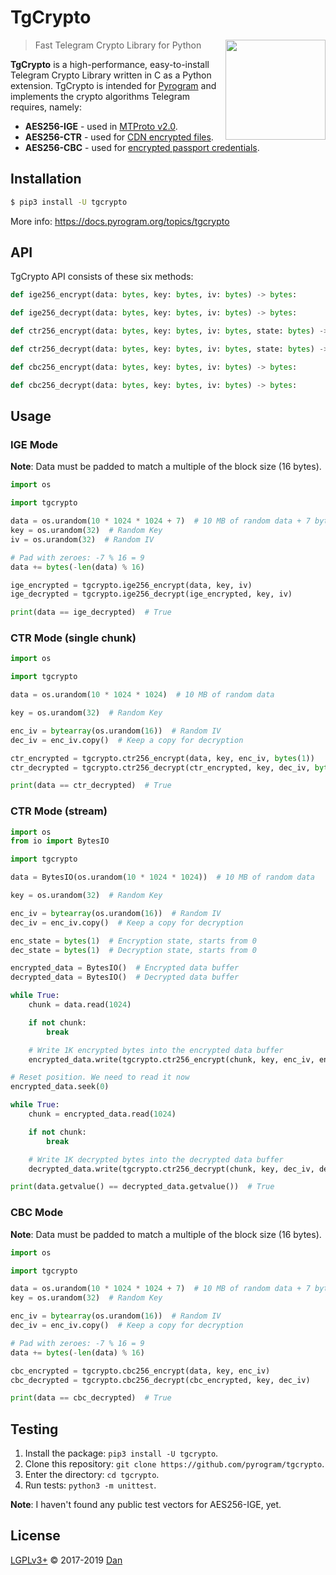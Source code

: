 # TgCrypto

<img src="https://i.imgur.com/JyxrStE.png" width="160" align="right">

> Fast Telegram Crypto Library for Python

**TgCrypto** is a high-performance, easy-to-install Telegram Crypto Library written in C as a Python extension.
TgCrypto is intended for [Pyrogram](//github.com/pyrogram/pyrogram) and implements the crypto algorithms Telegram
requires, namely:

- **AES256-IGE** - used in [MTProto v2.0](https://core.telegram.org/mtproto).
- **AES256-CTR** - used for [CDN encrypted files](https://core.telegram.org/cdn).
- **AES256-CBC** - used for [encrypted passport credentials](https://core.telegram.org/passport).

## Installation

``` bash
$ pip3 install -U tgcrypto
```

More info: https://docs.pyrogram.org/topics/tgcrypto

## API

TgCrypto API consists of these six methods:

```python
def ige256_encrypt(data: bytes, key: bytes, iv: bytes) -> bytes:

def ige256_decrypt(data: bytes, key: bytes, iv: bytes) -> bytes:

def ctr256_encrypt(data: bytes, key: bytes, iv: bytes, state: bytes) -> bytes:

def ctr256_decrypt(data: bytes, key: bytes, iv: bytes, state: bytes) -> bytes:

def cbc256_encrypt(data: bytes, key: bytes, iv: bytes) -> bytes:

def cbc256_decrypt(data: bytes, key: bytes, iv: bytes) -> bytes:
```

## Usage

### IGE Mode

**Note**: Data must be padded to match a multiple of the block size (16 bytes).

``` python
import os

import tgcrypto

data = os.urandom(10 * 1024 * 1024 + 7)  # 10 MB of random data + 7 bytes to show padding
key = os.urandom(32)  # Random Key
iv = os.urandom(32)  # Random IV

# Pad with zeroes: -7 % 16 = 9
data += bytes(-len(data) % 16)

ige_encrypted = tgcrypto.ige256_encrypt(data, key, iv)
ige_decrypted = tgcrypto.ige256_decrypt(ige_encrypted, key, iv)

print(data == ige_decrypted)  # True
```
    
### CTR Mode (single chunk)

``` python
import os

import tgcrypto

data = os.urandom(10 * 1024 * 1024)  # 10 MB of random data

key = os.urandom(32)  # Random Key

enc_iv = bytearray(os.urandom(16))  # Random IV
dec_iv = enc_iv.copy()  # Keep a copy for decryption

ctr_encrypted = tgcrypto.ctr256_encrypt(data, key, enc_iv, bytes(1))
ctr_decrypted = tgcrypto.ctr256_decrypt(ctr_encrypted, key, dec_iv, bytes(1))

print(data == ctr_decrypted)  # True
```

### CTR Mode (stream)

``` python
import os
from io import BytesIO

import tgcrypto

data = BytesIO(os.urandom(10 * 1024 * 1024))  # 10 MB of random data

key = os.urandom(32)  # Random Key

enc_iv = bytearray(os.urandom(16))  # Random IV
dec_iv = enc_iv.copy()  # Keep a copy for decryption

enc_state = bytes(1)  # Encryption state, starts from 0
dec_state = bytes(1)  # Decryption state, starts from 0

encrypted_data = BytesIO()  # Encrypted data buffer
decrypted_data = BytesIO()  # Decrypted data buffer

while True:
    chunk = data.read(1024)

    if not chunk:
        break

    # Write 1K encrypted bytes into the encrypted data buffer
    encrypted_data.write(tgcrypto.ctr256_encrypt(chunk, key, enc_iv, enc_state))

# Reset position. We need to read it now
encrypted_data.seek(0)

while True:
    chunk = encrypted_data.read(1024)

    if not chunk:
        break

    # Write 1K decrypted bytes into the decrypted data buffer
    decrypted_data.write(tgcrypto.ctr256_decrypt(chunk, key, dec_iv, dec_state))

print(data.getvalue() == decrypted_data.getvalue())  # True
```

### CBC Mode

**Note**: Data must be padded to match a multiple of the block size (16 bytes).

``` python
import os

import tgcrypto

data = os.urandom(10 * 1024 * 1024 + 7)  # 10 MB of random data + 7 bytes to show padding
key = os.urandom(32)  # Random Key

enc_iv = bytearray(os.urandom(16))  # Random IV
dec_iv = enc_iv.copy()  # Keep a copy for decryption

# Pad with zeroes: -7 % 16 = 9
data += bytes(-len(data) % 16)

cbc_encrypted = tgcrypto.cbc256_encrypt(data, key, enc_iv)
cbc_decrypted = tgcrypto.cbc256_decrypt(cbc_encrypted, key, dec_iv)

print(data == cbc_decrypted)  # True
```

## Testing

1. Install the package: `pip3 install -U tgcrypto`.
2. Clone this repository: `git clone https://github.com/pyrogram/tgcrypto`.
3. Enter the directory: `cd tgcrypto`.
4. Run tests: `python3 -m unittest`.

**Note**: I haven't found any public test vectors for AES256-IGE, yet.

## License

[LGPLv3+](COPYING.lesser) © 2017-2019 [Dan](https://github.com/delivrance)

